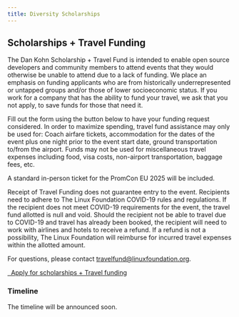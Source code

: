 ```yaml
---
title: Diversity Scholarships
---
```


## Scholarships + Travel Funding

The Dan Kohn Scholarship + Travel Fund is intended to enable open source developers and community members to attend events that they would otherwise be unable to attend due to a lack of funding. We place an emphasis on funding applicants who are from historically underrepresented or untapped groups and/or those of lower socioeconomic status. If you work for a company that has the ability to fund your travel, we ask that you not apply, to save funds for those that need it.

Fill out the form using the button below to have your funding request considered. In order to maximize spending, travel fund assistance may only be used for: Coach airfare tickets, accommodation for the dates of the event plus one night prior to the event start date, ground transportation to/from the airport. Funds may not be used for miscellaneous travel expenses including food, visa costs, non-airport transportation, baggage fees, etc.

A standard in-person ticket for the PromCon EU 2025 will be included.

Receipt of Travel Funding does not guarantee entry to the event.  Recipients need to adhere to The Linux Foundation COVID-19 rules and regulations. If the recipient does not meet COVID-19 requirements for the event, the travel fund allotted is null and void. Should the recipient not be able to travel due to COVID-19 and travel has already been booked, the recipient will need to work with airlines and hotels to receive a refund. If a refund is not a possibility, The Linux Foundation will reimburse for incurred travel expenses within the allotted amount.

For questions, please contact <a href="mailto:travelfund@linuxfoundation.org">travelfund@linuxfoundation.org</a>.


<a class="btn btn-lg btn-default" href="https://events.linuxfoundation.org/about/travel-fund-request/" target="_blank" role="button">
  <i class="fa fa-pen"></i>&nbsp;&nbsp;Apply for scholarships + Travel funding
</a>

### Timeline

<!---
TBD
-->

The timeline will be announced soon.